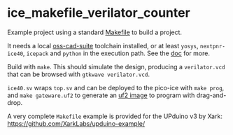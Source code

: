 # ice_makefile_verilator_counter

Example project using a standard [Makefile](https://en.wikipedia.org/wiki/Make_%28software%29)
to build a project.

It needs a local [oss-cad-suite](https://github.com/YosysHQ/oss-cad-suite-build) toolchain installed,
or at least `yosys`, `nextpnr-ice40`, `icepack` and `python` in the execution path.
See the [doc](https://pico-ice.tinyvision.ai/using_oss_cad_suite.html) for more.

Build with `make`. This should simulate the design, producing a `verilator.vcd` that can be browsed with `gtkwave verilator.vcd`.

`ice40.sv` wraps `top.sv` and can be deployed to the pico-ice with `make prog`, and `make gateware.uf2` to generate an
[uf2 image](https://pico-ice.tinyvision.ai/programming_the_fpga.html#using-a-drag-drop-or-file-copy-scheme)
to program with drag-and-drop.

A very complete `Makefile` example is provided for the UPduino v3 by Xark:
<https://github.com/XarkLabs/upduino-example/>
